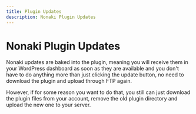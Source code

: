 ```yaml
---
title: Plugin Updates
description: Nonaki Plugin Updates
---
```


# Nonaki Plugin Updates

Nonaki updates are baked into the plugin, meaning you will receive them in your WordPress dashboard as soon as they are available and you don't have to do anything more than just clicking the update button, no need to download the plugin and upload through FTP again.

However, if for some reason you want to do that, you still can just download the plugin files from your account, remove the old plugin directory and upload the new one to your server.
